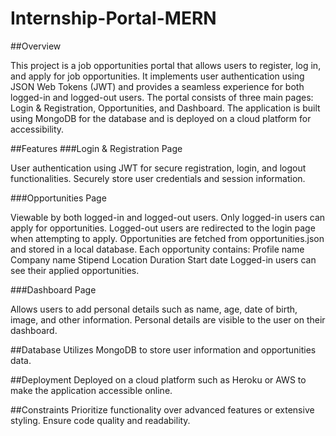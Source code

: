 # Internship-Portal-MERN
##Overview

This project is a job opportunities portal that allows users to register, log in, and apply for job opportunities. It implements user authentication using JSON Web Tokens (JWT) and provides a seamless experience for both logged-in and logged-out users. The portal consists of three main pages: Login & Registration, Opportunities, and Dashboard. The application is built using MongoDB for the database and is deployed on a cloud platform for accessibility.

##Features
###Login & Registration Page

User authentication using JWT for secure registration, login, and logout functionalities.
Securely store user credentials and session information.

###Opportunities Page

Viewable by both logged-in and logged-out users.
Only logged-in users can apply for opportunities.
Logged-out users are redirected to the login page when attempting to apply.
Opportunities are fetched from opportunities.json and stored in a local database.
Each opportunity contains:
Profile name
Company name
Stipend
Location
Duration
Start date
Logged-in users can see their applied opportunities.

###Dashboard Page

Allows users to add personal details such as name, age, date of birth, image, and other information.
Personal details are visible to the user on their dashboard.

##Database
Utilizes MongoDB to store user information and opportunities data.

##Deployment
Deployed on a cloud platform such as Heroku or AWS to make the application accessible online.

##Constraints
Prioritize functionality over advanced features or extensive styling.
Ensure code quality and readability.
